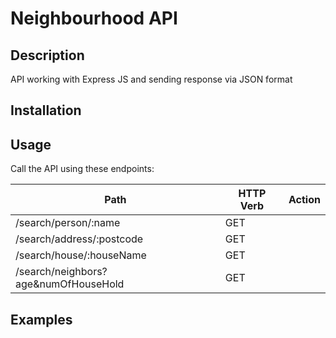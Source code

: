 # Neighbourhood API

## Description

API working with Express JS and sending response via JSON format


## Installation



## Usage

Call the API using these endpoints:

Path | HTTP Verb | Action
--- | --- | ---
/search/person/:name | GET |
/search/address/:postcode | GET |
/search/house/:houseName | GET |
/search/neighbors?age&numOfHouseHold | GET |


## Examples
